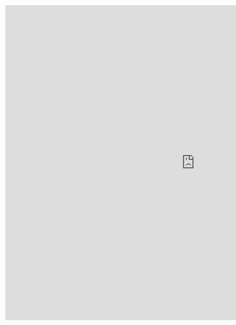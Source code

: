 <div><center>
<iframe src="https://toneygroupcu.github.io/ewd_app/" width=1200pt height=1000pt frameborder="0"></iframe>
</center></div>